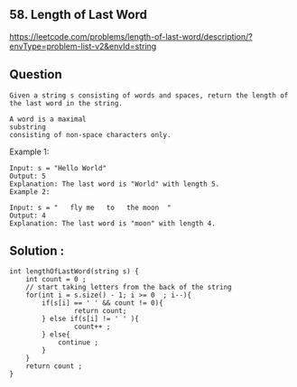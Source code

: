 ## 58. Length of Last Word
https://leetcode.com/problems/length-of-last-word/description/?envType=problem-list-v2&envId=string

## Question 

    Given a string s consisting of words and spaces, return the length of the last word in the string.

    A word is a maximal 
    substring
    consisting of non-space characters only.

 

Example 1:

    Input: s = "Hello World"
    Output: 5
    Explanation: The last word is "World" with length 5.
    Example 2:

    Input: s = "   fly me   to   the moon  "
    Output: 4
    Explanation: The last word is "moon" with length 4.

## Solution : 

    int lengthOfLastWord(string s) {
        int count = 0 ;
        // start taking letters from the back of the string
        for(int i = s.size() - 1; i >= 0  ; i--){
            if(s[i] == ' ' && count != 0){
                    return count;
            } else if(s[i] != ' ' ){
                    count++ ;
            } else{
                continue ;
            }
        }
        return count ; 
    }